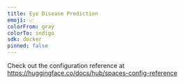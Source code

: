 ```yaml
---
title: Eye Disease Prediction
emoji: 📈
colorFrom: gray
colorTo: indigo
sdk: docker
pinned: false
---
```


Check out the configuration reference at https://huggingface.co/docs/hub/spaces-config-reference
